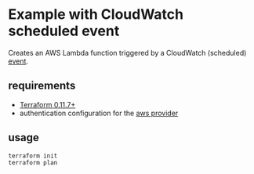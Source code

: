 # Example with CloudWatch scheduled event

Creates an AWS Lambda function triggered by a CloudWatch (scheduled) [event](https://docs.aws.amazon.com/lambda/latest/dg/with-scheduled-events.html).
## requirements

* [Terraform 0.11.7+](https://www.terraform.io/)
* authentication configuration for the [aws provider](https://www.terraform.io/docs/providers/aws/) 

## usage

```
terraform init
terraform plan
```
